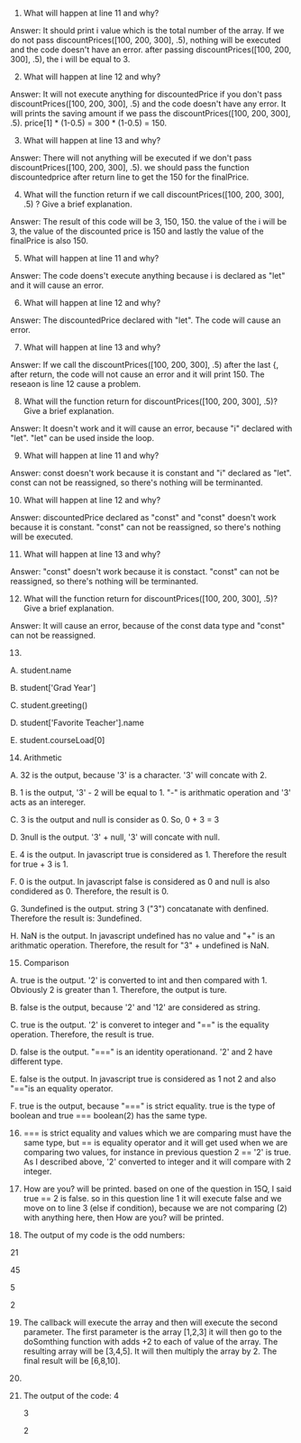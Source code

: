 1. What will happen at line 11 and why?

  Answer: It should print i value which is the total number of the array. If we do not pass discountPrices([100, 200, 300], .5), nothing will be executed and the code doesn't have an error. after passing discountPrices([100, 200, 300], .5), the i will be equal to 3.

2. What will happen at line 12 and why?

  Answer: It will not execute anything for discountedPrice if you don't pass discountPrices([100, 200, 300], .5)  and the code doesn't have any error. It will prints the saving amount if we pass the  discountPrices([100, 200, 300], .5). price[1] * (1-0.5) =  300 * (1-0.5) = 150. 

3. What will happen at line 13 and why?

  Answer: There will not anything will be executed if we don't pass discountPrices([100, 200, 300], .5). we should pass the function discountedprice after return line to get the 150 for the finalPrice. 

4. What will the function return if we call discountPrices([100, 200, 300], .5) ? Give a brief explanation.

  Answer: The result of this code will be 3, 150, 150. the value of the i will be 3, the value of the discounted price is 150 and lastly the value of the finalPrice is also 150.

5. What will happen at line 11 and why?

  Answer: The code doens't execute anything because i is declared as "let" and it will cause an error. 

6. What will happen at line 12 and why?

 Answer: The discountedPrice declared with "let". The code will cause an error. 


7. What will happen at line 13 and why?

 Answer: If we call the discountPrices([100, 200, 300], .5) after the last {, after return, the code will not cause an error and it will print 150. The reseaon is line 12 cause a problem. 

8.  What will the function return for discountPrices([100, 200, 300], .5)? Give a brief explanation.

  Answer: It doesn't work and it will cause an error, because "i" declared with "let". "let" can be used inside the loop.

9. What will happen at line 11 and why?

  Answer: const doesn't work because it is constant and "i" declared as "let". const can not be reassigned, so there's nothing will be terminanted. 

10. What will happen at line 12 and why?

  Answer: discountedPrice declared as "const" and "const" doesn't work because it is constant. "const" can not be reassigned, so there's nothing will be executed.

11. What will happen at line 13 and why?

Answer: "const" doesn't work because it is constact. "const" can not be reassigned, so there's nothing will be terminanted.

12. What will the function return for discountPrices([100, 200, 300], .5)? Give a brief explanation.

Answer: It will cause an error, because of the const data type and "const" can not be reassigned.

13. 
 A. student.name
 
 B. student['Grad Year']
 
 C. student.greeting()
 
 D. student['Favorite Teacher'].name
 
 E. student.courseLoad[0]
  
14. Arithmetic

 A. 32 is the output, because '3' is a character. '3' will concate with 2.
 
 B. 1 is the output, '3' - 2 will be equal to 1. "-" is arithmatic operation and '3' acts as an intereger.
 
 C. 3 is the output and null is consider as 0. So, 0 + 3 = 3
 
 D. 3null is the output. '3' + null, '3' will concate with null.
 
 E. 4 is the output. In javascript true is considered as 1. Therefore the result for true + 3 is 1.
 
 F. 0 is the output. In javascript false is considered as 0 and null is also condidered as 0. Therefore, the result is 0.
 
 G. 3undefined is the output. string 3 ("3") concatanate with denfined. Therefore the result is: 3undefined.
 
 H. NaN is the output. In javascript undefined has no value and "+" is an arithmatic operation. Therefore, the result for "3" + undefined is NaN.


15. Comparison

 A. true is the output. '2' is converted to int and then compared with 1. Obviously 2 is greater than 1. Therefore, the output is ture.
 
 B. false is the output, because '2' and '12' are considered as string. 
 
 C. true is the output. '2' is converet to integer and "==" is the equality operation. Therefore, the result is true. 
 
 D. false is the output. "===" is an identity operationand. '2' and 2 have different type.
 
 E. false is the output. In javascript true is considered as 1 not 2 and also "=="is an equality operator.
 
 F. true is the output, because "===" is strict equality. true is the type of boolean and true === boolean(2) has the same type. 

16. === is strict equality and values which we are comparing must have the same type, but == is equality operator and it will get used when we are comparing two values, for instance in previous question 2 == '2' is true. As I described above, '2' converted to integer and it will compare with 2 integer. 


17. How are you? will be printed. based on one of the question in 15Q, I said true == 2 is false. so in this question line 1 it will execute false and we move on to line 3 (else if condition), because we are not comparing (2) with anything here, then How are you? will be printed.  

18. The output of my code is the odd numbers:

  21
 
  45
 
  5
 
  2

19. The callback will execute the array and then will execute the second parameter. The first parameter is the array [1,2,3] it will then go to the doSomthing function with adds +2 to each of value of the array. The resulting array will be [3,4,5]. It will then multiply the array by 2. The final result will be [6,8,10].

20. 

21. The output of the code:
	 4	
   
	 3
   
	 2
